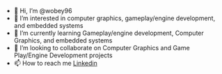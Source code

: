- 👋 Hi, I’m @wobey96
- 👀 I’m interested in computer graphics, gameplay/engine development, and embedded systems
- 🌱 I’m currently learning Gameplay/engine development, Computer Graphics, and embedded systems 
- 💞️ I’m looking to collaborate on Computer Graphics and Game Play/Engine Development projects
- 📫 How to reach me [Linkedin](https://www.linkedin.com/in/wallace-obey-393672b0)

<!---
wobey96/wobey96 is a ✨ special ✨ repository because its `README.md` (this file) appears on your GitHub profile.
You can click the Preview link to take a look at your changes.
--->
